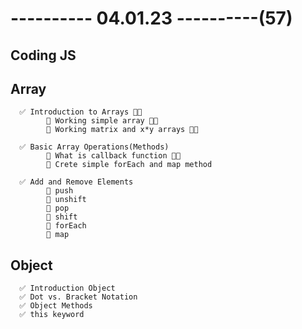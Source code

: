 # ---------- 04.01.23 ----------(57)

## Coding JS

## Array

      ✅ Introduction to Arrays 👍🏻
            🔷 Working simple array 👍🏻
            🔷 Working matrix and x*y arrays 👍🏻

      ✅ Basic Array Operations(Methods)
            🔷 What is callback function 👍🏻
            🔷 Crete simple forEach and map method

      ✅ Add and Remove Elements
            🔷 push
            🔷 unshift
            🔷 pop
            🔷 shift
            🔷 forEach
            🔷 map

## Object

      ✅ Introduction Object
      ✅ Dot vs. Bracket Notation
      ✅ Object Methods
      ✅ this keyword
